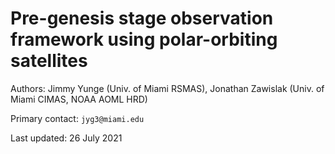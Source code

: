 # Pre-genesis stage observation framework using polar-orbiting satellites

Authors: Jimmy Yunge (Univ. of Miami RSMAS), Jonathan Zawislak (Univ. of Miami CIMAS, NOAA AOML HRD)

Primary contact: `jyg3@miami.edu`

Last updated: 26 July 2021

